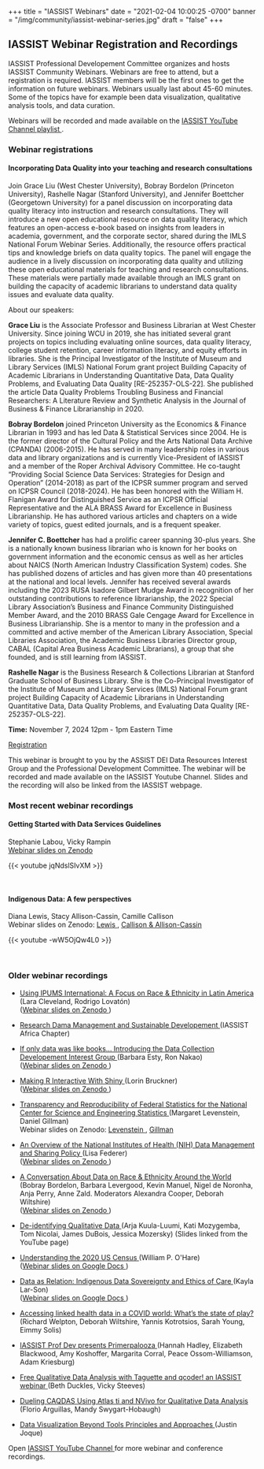 +++
title = "IASSIST Webinars"
date = "2021-02-04 10:00:25 -0700"
banner = "/img/community/iassist-webinar-series.jpg"
draft = "false"
+++
## IASSIST Webinar Registration and Recordings

IASSIST Professional Developement Committee organizes and hosts IASSIST Community Webinars. Webinars are free to attend, but a registration is required. IASSIST members will be the first ones to get the information on future webinars. Webinars usually last about 45-60 minutes. Some of the topics have for example been data visualization, qualitative analysis tools, and data curation. 

Webinars will be recorded and made available on the [IASSIST YouTube Channel playlist <span class="fas fa-external-link-alt"></span>](https://www.youtube.com/watch?v=aUriimb5Pbw&list=PLD9Y_M_A24iQJBWr2tz4XyPRFXHj-gTEW&pp=iAQB).

### Webinar registrations

<!--
> No webinar registrations open at the moment.
-->

#### Incorporating Data Quality into your teaching and research consultations

Join Grace Liu (West Chester University), Bobray Bordelon (Princeton University), Rashelle Nagar (Stanford University), and Jennifer Boettcher (Georgetown University) for a panel discussion on incorporating data quality literacy into instruction and research consultations. They will introduce a new open educational resource on data quality literacy, which features an open-access e-book based on insights from leaders in academia, government, and the corporate sector, shared during the IMLS National Forum Webinar Series. Additionally, the resource offers practical tips and knowledge briefs on data quality topics. The panel will engage the audience in a lively discussion on incorporating data quality and utilizing these open educational materials for teaching and research consultations. These materials were partially made available through an IMLS grant on building the capacity of academic librarians to understand data quality issues and evaluate data quality.

 About our speakers:

**Grace Liu** is the Associate Professor and Business Librarian at West Chester University. Since joining WCU in 2019, she has initiated several grant projects on topics including evaluating online sources, data quality literacy, college student retention, career information literacy, and equity efforts in libraries. She is the Principal Investigator of the Institute of Museum and Library Services (IMLS) National Forum grant project Building Capacity of Academic Librarians in Understanding Quantitative Data, Data Quality Problems, and Evaluating Data Quality [RE-252357-OLS-22]. She published the article Data Quality Problems Troubling Business and Financial Researchers: A Literature Review and Synthetic Analysis in the Journal of Business & Finance Librarianship in 2020.

**Bobray Bordelon** joined Princeton University as the Economics & Finance Librarian in 1993 and has led Data & Statistical Services since 2004. He is the former director of the Cultural Policy and the Arts National Data Archive (CPANDA) (2006-2015).  He has served in many leadership roles in various data and library organizations and is currently Vice-President of IASSIST and a member of the Roper Archival Advisory Committee. He co-taught “Providing Social Science Data Services: Strategies for Design and Operation” (2014-2018) as part of the ICPSR summer program and served on ICPSR Council (2018-2024).  He has been honored with the William H. Flanigan Award for Distinguished Service as an ICPSR Official Representative and the ALA BRASS Award for Excellence in Business Librarianship.  He has authored various articles and chapters on a wide variety of topics, guest edited journals, and is a frequent speaker.  

**Jennifer C. Boettcher** has had a prolific career spanning 30-plus years. She is a nationally known business librarian who is known for her books on government information and the economic census as well as her articles about NAICS (North American Industry Classification System) codes. She has published dozens of articles and has given more than 40 presentations at the national and local levels. Jennifer has received several awards including the 2023 RUSA Isadore Gilbert Mudge Award in recognition of her outstanding contributions to reference librarianship, the 2022 Special Library Association’s Business and Finance Community Distinguished Member Award, and the 2010 BRASS Gale Cengage Award for Excellence in Business Librarianship. She is a mentor to many in the profession and a committed and active member of the American Library Association, Special Libraries Association, the Academic Business Libraries Director group, CABAL (Capital Area Business Academic Librarians), a group that she founded, and is still learning from IASSIST.

**Rashelle Nagar** is the Business Research & Collections Librarian at Stanford Graduate School of Business Library. She is the Co-Principal Investigator of the Institute of Museum and Library Services (IMLS) National Forum grant project Building Capacity of Academic Librarians in Understanding Quantitative Data, Data Quality Problems, and Evaluating Data Quality [RE-252357-OLS-22].

**Time:** November 7, 2024 12pm - 1pm Eastern Time

<a class="btn btn-template-main" href="https://eur04.safelinks.protection.outlook.com/?url=https%3A%2F%2Fus06web.zoom.us%2Fmeeting%2Fregister%2FtZArdemrrzotE9c83kyS_d0Ozs_7QH8ZglTr&data=05%7C02%7Ctuomas.alatera%40tuni.fi%7C6ac2d9cae7254f1b566708dce3e1200c%7Cfa6944afcc7c4cd89154c01132798910%7C0%7C0%7C638635803276831089%7CUnknown%7CTWFpbGZsb3d8eyJWIjoiMC4wLjAwMDAiLCJQIjoiV2luMzIiLCJBTiI6Ik1haWwiLCJXVCI6Mn0%3D%7C0%7C%7C%7C&sdata=HQN7nZbTaZLZI8AdVMhbXpsHN%2FgYJMBs1qsOWLD0CUI%3D&reserved=0" title="" >Registration <span class="fas fa-external-link-alt"></span></a>

This webinar is brought to you by the  ASSIST DEI Data Resources Interest Group and the Professional Development Committee. The webinar will be recorded and made available on the IASSIST Youtube Channel. Slides and the recording will also be linked from the IASSIST webpage.

### Most recent webinar recordings

#### Getting Started with Data Services Guidelines 

Stephanie Labou, Vicky Rampin <br /> [Webinar slides on Zenodo <span class="fas fa-external-link-alt"></span>](https://doi.org/10.5281/zenodo.13315139)

{{< youtube jqNdslSIvXM >}}

<br />

#### Indigenous Data: A few perspectives

Diana Lewis, Stacy Allison-Cassin, Camille Callison <br /> Webinar slides on Zenodo: [Lewis <span class="fas fa-external-link-alt"></span>](https://doi.org/10.5281/zenodo.11457041), [Callison & Allison-Cassin <span class="fas fa-external-link-alt"></span>](https://doi.org/10.5281/zenodo.11456881)

{{< youtube -wW5OjQw4L0 >}}

<br />

### Older webinar recordings

- [Using IPUMS International: A Focus on Race & Ethnicity in Latin America <span class="fas fa-external-link-alt"></span>](https://www.youtube.com/watch?v=g9ydnn0Q_FE) (Lara Cleveland, Rodrigo Lovatón)<br />([Webinar slides on Zenodo <span class="fas fa-external-link-alt"></span>](https://doi.org/10.5281/zenodo.10674864))

- [Research Dama Management and Sustainable Developement <span class="fas fa-external-link-alt"></span>](https://www.youtube.com/watch?v=ZDn2HXPeLOs) (IASSIST Africa Chapter)<br />

- [If only data was like books... Introducing the Data Collection Developement Interest Group <span class="fas fa-external-link-alt"></span>](https://www.youtube.com/watch?v=uk_AKEaH6xQ) (Barbara Esty, Ron Nakao)<br />([Webinar slides on Zenodo <span class="fas fa-external-link-alt"></span>](https://doi.org/10.5281/zenodo.10497133))

- [Making R Interactive With Shiny <span class="fas fa-external-link-alt"></span>](https://www.youtube.com/watch?v=aUriimb5Pbw) (Lorin Bruckner)<br />([Webinar slides on Zenodo <span class="fas fa-external-link-alt"></span>](https://doi.org/10.5281/zenodo.8308322))

- [Transparency and Reproducibility of Federal Statistics for the National Center for Science and Engineering Statistics <span class="fas fa-external-link-alt"></span>](https://www.youtube.com/watch?v=YDEpK-U99JU) (Margaret Levenstein, Daniel Gillman)<br />Webinar slides on Zenodo: [Levenstein <span class="fas fa-external-link-alt"></span>](https://doi.org/10.5281/zenodo.7651298), [Gillman <span class="fas fa-external-link-alt"></span>](https://doi.org/10.5281/zenodo.7651313)

- [An Overview of the National Institutes of Health (NIH) Data Management and Sharing Policy <span class="fas fa-external-link-alt"></span>](https://www.youtube.com/watch?v=gvc2qcJ7274) (Lisa Federer)<br />([Webinar slides on Zenodo <span class="fas fa-external-link-alt"></span>](https://doi.org/10.5281/zenodo.7535199))

- [A Conversation About Data on Race & Ethnicity Around the World <span class="fas fa-external-link-alt"></span>](https://www.youtube.com/watch?v=7S8Y9dA1rPY) (Bobray Bordelon, Barbara Levergood, Kevin Manuel, Nigel de Noronha, Anja Perry, Anne Zald. Moderators Alexandra Cooper, Deborah Wiltshire)<br />([Webinar slides on Zenodo <span class="fas fa-external-link-alt"></span>](https://doi.org/10.5281/zenodo.7400733))

- [De-identifying Qualitative Data <span class="fas fa-external-link-alt"></span>](https://www.youtube.com/watch?v=MbKw3LR2rVo) (Arja Kuula-Luumi, Kati Mozygemba, Tom Nicolai, James DuBois, Jessica Mozersky) (Slides linked from the YouTube page)

- [Understanding the 2020 US Census <span class="fas fa-external-link-alt"></span>](https://www.youtube.com/watch?v=OR1I4h1Rx3M) (William P. O'Hare)<br />([Webinar slides on Google Docs <span class="fas fa-external-link-alt"></span>](https://docs.google.com/presentation/d/16kDTq8I1HjxplgrT4zM-8JvcQuJST3EZ/edit#slide=id.p1))

- [Data as Relation: Indigenous Data Sovereignty and Ethics of Care <span class="fas fa-external-link-alt"></span>](https://www.youtube.com/watch?v=QGYse9iDPWI) (Kayla Lar-Son)<br />([Webinar slides on Google Docs <span class="fas fa-external-link-alt"></span>](https://t.co/b5wQXGVz9J))

- [Accessing linked health data in a COVID world: What’s the state of play? <span class="fas fa-external-link-alt"></span>](https://www.youtube.com/watch?v=WE-kmduHahc) (Richard Welpton, Deborah Wiltshire, Yannis Kotrotsios, Sarah Young, Eimmy Solis)

- [IASSIST Prof Dev presents Primerpalooza <span class="fas fa-external-link-alt"></span>](https://www.youtube.com/watch?v=nw_Tk62-6mc) (Hannah Hadley, Elizabeth Blackwood, Amy Koshoffer, Margarita Corral, Peace Ossom-Williamson, Adam Kriesburg)

- [Free Qualitative Data Analysis with Taguette and qcoder! an IASSIST webinar <span class="fas fa-external-link-alt"></span>](https://www.youtube.com/watch?v=OIB_xLlM8Fw) (Beth Duckles, Vicky Steeves)

- [Dueling CAQDAS Using Atlas ti and NVivo for Qualitative Data Analysis <span class="fas fa-external-link-alt"></span>](https://www.youtube.com/watch?v=qCAB73zAjwk) (Florio Arguillas, Mandy Swygart-Hobaugh)

- [Data Visualization Beyond Tools Principles and Approaches <span class="fas fa-external-link-alt"></span>](https://www.youtube.com/watch?v=PgHNHdz8F-Y) (Justin Joque)

Open [IASSIST YouTube Channel <span class="fas fa-external-link-alt"></span>](https://www.youtube.com/channel/UC315efmsReDcFbWHpWBmb9g) for more webinar and conference recordings. <br /><br />
